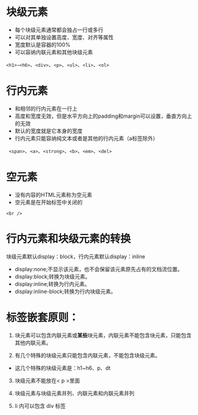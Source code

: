 # 块级元素
- 每个块级元素通常都会独占一行或多行
- 可以对其单独设置高度、宽度、对齐等属性
- 宽度默认是容器的100%
- 可以容纳内联元素和其他块级元素

`<h1>~<h6>`、`<div>`、`<p>`、`<ul>`、`<li>`、`<ol>`

# 行内元素
- 和相邻的行内元素在一行上
- 高度和宽度无效，但是水平方向上的padding和margin可以设置，垂直方向上的无效
- 默认的宽度就是它本身的宽度
- 行内元素只能容纳纯文本或者是其他的行内元素（a标签除外）

` <span>`、`<a>`、`<strong>`、`<b>`、`<em>`、`<del>`
# 空元素
- 没有内容的HTML元素称为空元素
- 空元素是在开始标签中关闭的

`<br />`
# 行内元素和块级元素的转换
块级元素默认display：block，行内元素默认display：inline

- display:none;不显示该元素，也不会保留该元素原先占有的文档流位置。
- display:block;转换为块级元素。
- display:inline;转换为行内元素。
- display:inline-block;转换为行内块级元素。

# 标签嵌套原则：

1. 块元素可以包含内联元素或**某些**块元素，内联元素不能包含块元素，只能包含其他内联元素。

2. 有几个特殊的块级元素只能包含内联元素，不能包含块级元素。

- 这几个特殊的块级元素是：h1~h6、p、dt

3. 块级元素不能放在< p >里面

4. 块级元素与块级元素并列、内联元素和内联元素并列

5. li 内可以包含 div 标签
